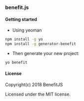 ### benefit.js

#### Getting started

* Using yeoman

```bash
npm install -g yo
npm install -g generator-benefit
```

* Then generate your new project:

```bash
yo benefit
```

#### License

Copyright(c) 2018 BenefitJS

Licensed under the MIT license.
